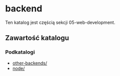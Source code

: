 # backend

Ten katalog jest częścią sekcji 05-web-development.

## Zawartość katalogu

### Podkatalogi

- [other-backends/](other-backends/)
- [node/](node/)

